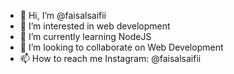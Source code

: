 - 👋 Hi, I’m @faisalsaifii
- 👀 I’m interested in web development
- 🌱 I’m currently learning NodeJS
- 💞️ I’m looking to collaborate on Web Development
- 📫 How to reach me Instagram: @faisalsaifii

<!---
faisalsaifii/faisalsaifii is a ✨ special ✨ repository because its `README.md` (this file) appears on your GitHub profile.
You can click the Preview link to take a look at your changes.
--->
